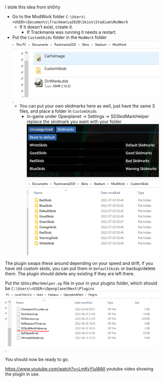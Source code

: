 I stole this idea from sh0rty

 - Go to the ModWork folder `C:\Users\<USER>\Documents\Trackmania2020\Skins\Stadium\ModWork`
   - If it doesn't exist, create it.
      - If Trackmania was running it needs a restart.
 - Put the `CustomSkids` folder in the `ModWork` folder ![ModWorkFolder](./Images/ModWorkFolder.PNG).
   - You can put your own skidmarks here as well, just have the same 3 files, and place a folder in `CustomSkids`
     - In-game under Openplanet -> Settings -> SDSkidMarkHelper replace the skidmark you want with your folder 
![CustomSkids1](./Images/CustomSkids.PNG) ![CustomSkids2](./Images/CustomSkids2.PNG)

The plugin swaps these around depending on your speed and drift, if you have old custom skids, you can put them in `DefaultSkids` or backup/delete them. 
The plugin should delete any existing if they are left there.

Put the `SDSkidMarkHelper.op` file in your in your plugins folder, which should be `C:\Users\<USER>\OpenplanetNext\Plugins` ![PluginLocation](./Images/PluginLocation.PNG).

You should now be ready to go.

https://www.youtube.com/watch?v=LmKyYIuWAlI youtube video showing the plugin in use.